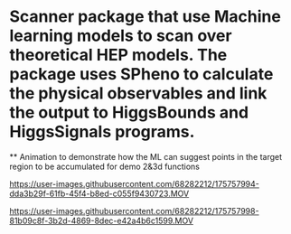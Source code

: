 # Scanner package that use Machine learning models to scan over theoretical HEP models. The package uses SPheno to calculate the physical observables and link the output to HiggsBounds and HiggsSignals programs.



** Animation to demonstrate how the ML can suggest points in the target region to be accumulated for demo 2&3d functions
 
https://user-images.githubusercontent.com/68282212/175757994-dda3b29f-61fb-45f4-b8ed-c055f9430723.MOV

https://user-images.githubusercontent.com/68282212/175757998-81b09c8f-3b2d-4869-8dec-e42a4b6c1599.MOV



